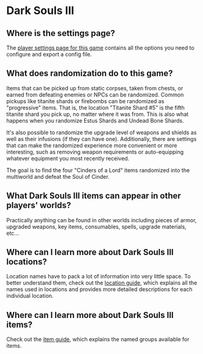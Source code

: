 # Dark Souls III

## Where is the settings page?

The [player settings page for this game](../player-settings) contains all the options you need to configure and export a
config file.

## What does randomization do to this game?

Items that can be picked up from static corpses, taken from chests, or earned from defeating enemies or NPCs can be
randomized. Common pickups like titanite shards or firebombs can be randomized as "progressive" items. That is, the
location "Titanite Shard #5" is the fifth titanite shard you pick up, no matter where it was from. This is also what
happens when you randomize Estus Shards and Undead Bone Shards.

It's also possible to randomize the upgrade level of weapons and shields as well as their infusions (if they can have
one). Additionally, there are settings that can make the randomized experience more convenient or more interesting, such as
removing weapon requirements or auto-equipping whatever equipment you most recently received.

The goal is to find the four "Cinders of a Lord" items randomized into the multiworld and defeat the Soul of Cinder.

## What Dark Souls III items can appear in other players' worlds?

Practically anything can be found in other worlds including pieces of armor, upgraded weapons, key items, consumables,
spells, upgrade materials, etc...

## Where can I learn more about Dark Souls III locations?

Location names have to pack a lot of information into very little space. To better understand them,
check out the [location guide], which explains all the names used in locations and provides more
detailed descriptions for each individual location.

[location guide]: /tutorial/Dark%20Souls%20III/locations/en

## Where can I learn more about Dark Souls III items?

Check out the [item guide], which explains the named groups available for items.

[item guide]: /tutorial/Dark%20Souls%20III/items/en
